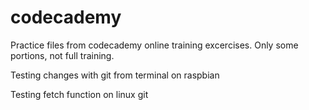 # codecademy

Practice files from codecademy online training excercises.  Only some portions, not full training.

Testing changes with git from terminal on raspbian

Testing fetch function on linux git
